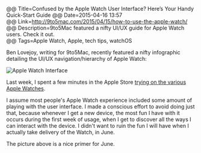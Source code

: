 @@ Title=Confused by the Apple Watch User Interface? Here’s Your Handy Quick-Start Guide 
@@ Date=2015-04-16 13:57  
@@ Link=http://9to5mac.com/2015/04/15/how-to-use-the-apple-watch/  
@@ Description=9to5Mac featured a nifty UI/UX guide for Apple Watch users. Check it out.  
@@ Tags=Apple Watch, Apple, tech tips, watchOS  

Ben Lovejoy, writing for 9to5Mac, recently featured a nifty infographic detailing the UI/UX navigation/hierarchy of Apple Watch:

![Apple Watch Interface][imgur]

Last week, I spent a few minutes in the Apple Store [trying on the various Apple Watches][theoveranalyzed]. 

I assume most people's Apple Watch experience included some amount of playing with the user interface. I made a conscious effort to avoid doing just that, because whenever I get a new device, the most fun I have with it occurs during the first week of usage, when I get to discover all the ways I can interact with the device. I didn't want to ruin the fun I will have when I actually take delivery of the Watch, in June.

The picture above is a nice primer for June.

[imgur]: http://i.imgur.com/FnNZzUG.jpg
[theoveranalyzed]: /2015/4/10/my-apple-watch-try-on-session-and-that-keyboard